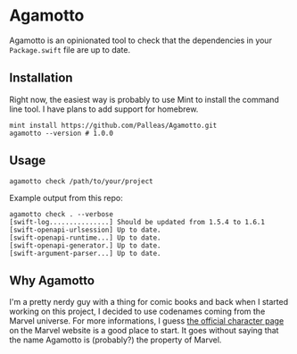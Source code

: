 # Agamotto

Agamotto is an opinionated tool to check that the dependencies in your `Package.swift` file are up to date.

## Installation 

Right now, the easiest way is probably to use Mint to install the command line tool. I have plans to add support for homebrew.

```shell
mint install https://github.com/Palleas/Agamotto.git
agamotto --version # 1.0.0
```

## Usage

```shell
agamotto check /path/to/your/project
```

Example output from this repo:
```
agamotto check . --verbose
[swift-log...............] Should be updated from 1.5.4 to 1.6.1
[swift-openapi-urlsession] Up to date.
[swift-openapi-runtime...] Up to date.
[swift-openapi-generator.] Up to date.
[swift-argument-parser...] Up to date.
```

## Why Agamotto

I'm a pretty nerdy guy with a thing for comic books and back when I started working on this project, I decided to use codenames coming from the Marvel universe. For more informations, I guess [the official character page](https://marvel.fandom.com/wiki/Agamotto_(Earth-616)) on the Marvel website is a good place to start. It goes without saying that the name Agamotto is (probably?) the property of Marvel.